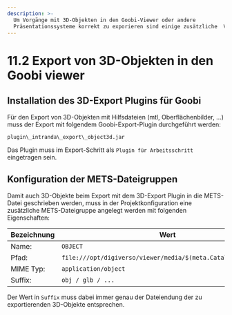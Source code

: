 ```yaml
---
description: >-
  Um Vorgänge mit 3D-Objekten in den Goobi-Viewer oder andere
  Präsentationssysteme korrekt zu exporieren sind einige zusätzliche  Vorkehrungen notwendig.
---
```


# 11.2 Export von 3D-Objekten in den Goobi viewer

## Installation des 3D-Export Plugins für Goobi

Für den Export von 3D-Objekten mit Hilfsdateien \(mtl, Oberflächenbilder, ...\) muss der Export mit folgendem Goobi-Export-Plugin durchgeführt werden:

```
plugin\_intranda\_export\_object3d.jar
```

Das Plugin muss im Export-Schritt als `Plugin für Arbeitsschritt` eingetragen sein.

## Konfiguration der METS-Dateigruppen

Damit auch 3D-Objekte beim Export mit dem 3D-Export Plugin in die METS-Datei geschrieben werden, muss in der Projektkonfiguration eine zusätzliche METS-Dateigruppe angelegt werden mit folgenden Eigenschaften:

Bezeichnung | Wert
------------|-----------
Name: | `OBJECT`
Pfad: | `file:///opt/digiverso/viewer/media/$(meta.CatalogIDDigital)/`
MIME Typ: | `application/object`
Suffix: |  `obj / glb / ... `

Der Wert in `Suffix` muss dabei immer genau der Dateiendung der zu exportierenden 3D-Objekte entsprechen.
